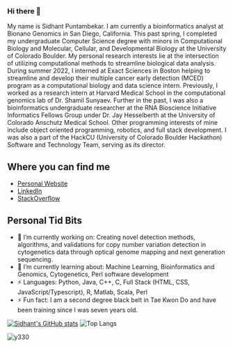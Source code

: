 ### Hi there 👋

My name is Sidhant Puntambekar. I am currently a bioinformatics analyst at Bionano Genomics in San Diego, California. This past spring, I completed my undergraduate Computer Science degree with minors in Computational Biology and Molecular, Cellular, and Developmental Biology at the University of Colorado Boulder. My personal research interests lie at the intersection of utilizing computational methods to streamline biological data analysis. During summer 2022, I interned at Exact Sciences in Boston helping to streamline and develop their multiple cancer early detection (MCED) program as a computational biology and data science intern. Previously, I worked as a research intern at Harvard Medical School in the computational genomics lab of Dr. Shamil Sunyaev. Further in the past, I was also a bioinformatics undergraduate researcher at the RNA Bioscience Initiative Informatics Fellows Group under Dr. Jay Hesselberth at the University of Colorado Anschutz Medical School. Other programming interests of mine include object oriented programming, robotics, and full stack development. I was also a part of the HackCU (University of Colorado Boulder Hackathon) Software and Technology Team, serving as its director. 

## Where you can find me
 - [Personal Website](https://sidhantpuntambekar.com)
 - [LinkedIn](https://www.linkedin.com/in/sidhant-puntambekar)
 - [StackOverflow](https://stackoverflow.com/users/12055509/sidhant-puntambekar)


## Personal Tid Bits
  - 🔭 I’m currently working on: Creating novel detection methods, algorithms, and validations for copy number variation detection in cytogenetics data through optical genome mapping and next generation sequencing.
  - 🌱 I’m currently learning about: Machine Learning, Bioinformatics and Genomics, Cytogenetics, Perl software development
  - ⚡ Languages: Python, Java, C++, C, Full Stack (HTML, CSS, JavaScript/Typescript), R, Matlab, Scala, Perl
  - ⚡ Fun fact: I am a second degree black belt in Tae Kwon Do and have been training since I was seven years old.  
 
 [![Sidhant's GitHub stats](https://github-readme-stats.vercel.app/api?username=SidhantPuntambekar)](https://github.com/anuraghazra/github-readme-stats)
 ![Top Langs](https://github-readme-stats.vercel.app/api/top-langs/?username=SidhantPuntambekar&layout=compact)
 <p align="left"> <img src="https://komarev.com/ghpvc/?username=peasant98&label=Profile%20views&color=0e75b6&style=classic" alt="y330" /> </p>
 
<!--
**SidhantPuntambekar/SidhantPuntambekar** is a ✨ _special_ ✨ repository because its `README.md` (this file) appears on your GitHub profile.

Here are some ideas to get you started:

- 🔭 I’m currently working on ...
- 🌱 I’m currently learning ...
- 👯 I’m looking to collaborate on ...
- 🤔 I’m looking for help with ...
- 💬 Ask me about ...
- 📫 How to reach me: ...
- 😄 Pronouns: ...
- ⚡ Fun fact: ...
-->
